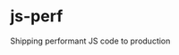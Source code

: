 # js-perf
Shipping performant JS code to production
<!--stackedit_data:
eyJoaXN0b3J5IjpbLTE1MzMzODE4MjddfQ==
-->